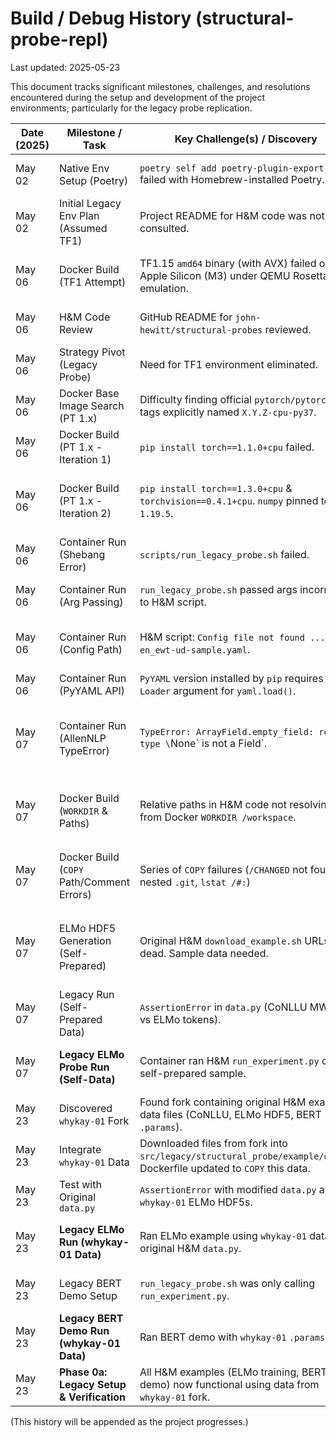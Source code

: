 # Build / Debug History (structural-probe-repl)

Last updated: 2025-05-23

This document tracks significant milestones, challenges, and resolutions encountered during the setup and development of the project environments, particularly for the legacy probe replication.

| Date (2025) | Milestone / Task                      | Key Challenge(s) / Discovery                                                                  | Outcome / Fix / Decision                                                                                                                                  |
|-------------|---------------------------------------|-----------------------------------------------------------------------------------------------|-----------------------------------------------------------------------------------------------------------------------------------------------------------|
| May 02      | Native Env Setup (Poetry)             | `poetry self add poetry-plugin-export` failed with Homebrew-installed Poetry.                 | Unlinkable brew files. Re-installed Poetry via `pipx` for user-space isolation; plugin installed cleanly.                                                 |
| May 02      | Initial Legacy Env Plan (Assumed TF1) | Project README for H&M code was not yet consulted.                                            | Initial plan assumed TensorFlow 1.x for legacy probe based on age of paper.                                                                               |
| May 06      | Docker Build (TF1 Attempt)            | TF1.15 `amd64` binary (with AVX) failed on Apple Silicon (M3) under QEMU Rosetta 2 emulation.  | `Illegal instruction` error. Confirmed AVX issue. (Moot after discovering H&M code is PyTorch).                                                              |
| May 06      | H&M Code Review                       | GitHub README for `john-hewitt/structural-probes` reviewed.                                   | **Critical Discovery:** Original H&M code is PyTorch-based (~v1.0-1.3), not TensorFlow.                                                                    |
| May 06      | Strategy Pivot (Legacy Probe)         | Need for TF1 environment eliminated.                                                          | Switched plan to target a PyTorch 1.x CPU environment for `linux/amd64`.                                                                                  |
| May 06      | Docker Base Image Search (PT 1.x)     | Difficulty finding official `pytorch/pytorch` tags explicitly named `X.Y.Z-cpu-py37`.         | Decided to use `python:3.7-slim-buster` as base and install PyTorch 1.x via `pip`.                                                                          |
| May 06      | Docker Build (PT 1.x - Iteration 1)   | `pip install torch==1.1.0+cpu` failed.                                                        | `No matching distribution found`. Pip's available version list showed `1.3.0+cpu` was available.                                                            |
| May 06      | Docker Build (PT 1.x - Iteration 2)   | `pip install torch==1.3.0+cpu` & `torchvision==0.4.1+cpu`. `numpy` pinned to `1.19.5`.         | **Build Succeeded.** Correct PyTorch/Torchvision versions found. Noted `numpy 1.19.5` works despite PT 1.3 wheels possibly built against older NumPy.    |
| May 06      | Container Run (Shebang Error)         | `scripts/run_legacy_probe.sh` failed.                                                         | `/binbash: bad interpreter`. Shebang typo. Corrected to `#!/bin/bash`. Rebuilt.                                                                           |
| May 06      | Container Run (Arg Passing)           | `run_legacy_probe.sh` passed args incorrectly to H&M script.                                  | Revised `run_legacy_probe.sh` logic and Dockerfile `CMD` to pass config file path directly. Rebuilt.                                                        |
| May 06      | Container Run (Config Path)           | H&M script: `Config file not found ... en_ewt-ud-sample.yaml`.                                | Default config path in `CMD` was incorrect. Corrected to `prd_en_ewt-ud-sample.yaml`. Rebuilt.                                                               |
| May 06      | Container Run (PyYAML API)            | `PyYAML` version installed by `pip` requires `Loader` argument for `yaml.load()`.             | Pinned `PyYAML==3.13` in Dockerfile `pip install`. Rebuilt.                                                                                               |
| May 07      | Container Run (AllenNLP TypeError)    | `TypeError: ArrayField.empty_field: return type \`None\` is not a Field`.                     | Caused by incompatibility with newer `overrides` or `typing-extensions`. Pinned `overrides==3.1.0` and `typing-extensions==3.7.4` in Dockerfile. Rebuilt. |
| May 07      | Docker Build (`WORKDIR` & Paths)      | Relative paths in H&M code not resolving from Docker `WORKDIR /workspace`.                    | Changed `WORKDIR` to `/app/structural_probe_original`, updated `COPY` paths, script paths in `ENTRYPOINT`/`CMD`, and internal script logic. Rebuilt.  |
| May 07      | Docker Build (`COPY` Path/Comment Errors)| Series of `COPY` failures (`/CHANGED` not found, nested `.git`, `lstat /#:`)                  | Cleaned comments on `COPY` lines. Added `src/legacy/structural_probe/.git` to `.dockerignore`. Rebuilt successfully.                                |
| May 07      | ELMo HDF5 Generation (Self-Prepared)  | Original H&M `download_example.sh` URLs dead. Sample data needed.                             | Created scripts to sample UD EWT CoNLLU, convert to raw text, generate ELMo HDF5s using AllenNLP 0.9.0 in `probe:legacy_pt_cpu` container. HDF5s generated. |
| May 07      | Legacy Run (Self-Prepared Data)       | `AssertionError` in `data.py` (CoNLLU MWTs vs ELMo tokens).                                   | Modified `load_conll_dataset` in `data.py` to filter MWTs. Rebuilt image with copied self-prepared sample data.                                        |
| May 07      | **Legacy ELMo Probe Run (Self-Data)** | Container ran H&M `run_experiment.py` on self-prepared sample.                                | Produced plausible UUAS (~0.26) and Spearman Rho (~0.42 for distance; ~0.16 for depth). Validated pipeline.                                           |
| May 23      | Discovered `whykay-01` Fork           | Found fork containing original H&M example data files (CoNLLU, ELMo HDF5, BERT `.params`).   | Strategy: Use these files for more direct example replication.                                                                                            |
| May 23      | Integrate `whykay-01` Data            | Downloaded files from fork into `src/legacy/structural_probe/example/data/`. Dockerfile updated to `COPY` this data. | `data_staging` sample data no longer copied into image.                                                                                                 |
| May 23      | Test with Original `data.py`          | `AssertionError` with modified `data.py` and `whykay-01` ELMo HDF5s.                          | Reverted `data.py` to original H&M version. Rebuilt image.                                                                                              |
| May 23      | **Legacy ELMo Run (whykay-01 Data)**  | Ran ELMo example using `whykay-01` data and original H&M `data.py`.                           | **Success!** No `AssertionError`. UUAS ~0.271, Spearman ~0.451. Confirmed consistency of original data & code.                                      |
| May 23      | Legacy BERT Demo Setup                | `run_legacy_probe.sh` was only calling `run_experiment.py`.                                   | Modified `run_legacy_probe.sh` to detect `demo-bert.yaml` and call `run_demo.py` instead. Rebuilt.                                                      |
| May 23      | **Legacy BERT Demo Run (whykay-01 Data)**| Ran BERT demo with `whykay-01` `.params` files.                                             | **Success!** Demo ran, loaded pre-trained probes, processed input, produced visualizations.                                                             |
| May 23      | **Phase 0a: Legacy Setup & Verification** | All H&M examples (ELMo training, BERT demo) now functional using data from `whykay-01` fork. | **COMPLETE.** Ready for Phase 1.                                                                                                                      |

(This history will be appended as the project progresses.)